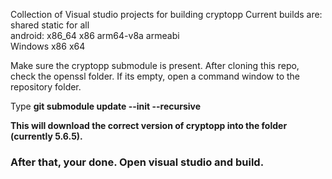 Collection of Visual studio projects for building cryptopp
Current builds are:  <br/>
shared static for all  <br/>
android: x86_64 x86 arm64-v8a armeabi  <br/>
Windows x86 x64 <br/>
<p>Make sure the cryptopp submodule is present. After cloning this repo, check the openssl folder. If its empty, open a command window to the repository folder.</p>
<p>Type <b>git submodule update --init --recursive<b/></p>
<p>This will download the correct version of cryptopp into the folder (currently 5.6.5).</p>
<h3>After that, your done. Open visual studio and build.</h3>
